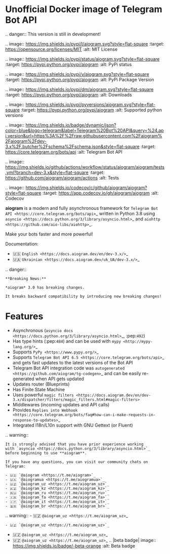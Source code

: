 # Unofficial Docker image of Telegram Bot API

.. danger::
    This version is still in development!

.. image:: https://img.shields.io/pypi/l/aiogram.svg?style=flat-square
    :target: https://opensource.org/licenses/MIT
    :alt: MIT License

.. image:: https://img.shields.io/pypi/status/aiogram.svg?style=flat-square
    :target: https://pypi.python.org/pypi/aiogram
    :alt: PyPi status

.. image:: https://img.shields.io/pypi/v/aiogram.svg?style=flat-square
    :target: https://pypi.python.org/pypi/aiogram
    :alt: PyPi Package Version

.. image:: https://img.shields.io/pypi/dm/aiogram.svg?style=flat-square
    :target: https://pypi.python.org/pypi/aiogram
    :alt: Downloads

.. image:: https://img.shields.io/pypi/pyversions/aiogram.svg?style=flat-square
    :target: https://pypi.python.org/pypi/aiogram
    :alt: Supported python versions

.. image:: https://img.shields.io/badge/dynamic/json?color=blue&logo=telegram&label=Telegram%20Bot%20API&query=%24.api.version&url=https%3A%2F%2Fraw.githubusercontent.com%2Faiogram%2Faiogram%2Fdev-3.x%2F.butcher%2Fschema%2Fschema.json&style=flat-square
    :target: https://core.telegram.org/bots/api
    :alt: Telegram Bot API

.. image:: https://img.shields.io/github/actions/workflow/status/aiogram/aiogram/tests.yml?branch=dev-3.x&style=flat-square
    :target: https://github.com/aiogram/aiogram/actions
    :alt: Tests

.. image:: https://img.shields.io/codecov/c/github/aiogram/aiogram?style=flat-square
    :target: https://app.codecov.io/gh/aiogram/aiogram
    :alt: Codecov

**aiogram** is a modern and fully asynchronous framework for
`Telegram Bot API <https://core.telegram.org/bots/api>`_ written in Python 3.8 using
`asyncio <https://docs.python.org/3/library/asyncio.html>`_ and
`aiohttp <https://github.com/aio-libs/aiohttp>`_.

Make your bots faster and more powerful!

Documentation:
 - 🇺🇸 `English <https://docs.aiogram.dev/en/dev-3.x/>`_
 - 🇺🇦 `Ukrainian <https://docs.aiogram.dev/uk_UA/dev-3.x/>`_


.. danger::

    **Breaking News:**

    *aiogram* 3.0 has breaking changes.

    It breaks backward compatibility by introducing new breaking changes!

Features
========

- Asynchronous (`asyncio docs <https://docs.python.org/3/library/asyncio.html>`_, :pep:`492`)
- Has type hints (:pep:`484`) and can be used with `mypy <http://mypy-lang.org/>`_
- Supports `PyPy <https://www.pypy.org/>`_
- Supports `Telegram Bot API 6.5 <https://core.telegram.org/bots/api>`_ and gets fast updates to the latest versions of the Bot API
- Telegram Bot API integration code was `autogenerated <https://github.com/aiogram/tg-codegen>`_ and can be easily re-generated when API gets updated
- Updates router (Blueprints)
- Has Finite State Machine
- Uses powerful `magic filters <https://docs.aiogram.dev/en/dev-3.x/dispatcher/filters/magic_filters.html#magic-filters>`
- Middlewares (incoming updates and API calls)
- Provides `Replies into Webhook <https://core.telegram.org/bots/faq#how-can-i-make-requests-in-response-to-updates>`_
- Integrated I18n/L10n support with GNU Gettext (or Fluent)


.. warning::

    It is strongly advised that you have prior experience working
    with `asyncio <https://docs.python.org/3/library/asyncio.html>`_
    before beginning to use **aiogram**.

    If you have any questions, you can visit our community chats on Telegram:

    - 🇺🇸 `@aiogram <https://t.me/aiogram>`_
    - 🇺🇦 `@aiogramua <https://t.me/aiogramua>`_
    - 🇺🇿 `@aiogram_uz <https://t.me/aiogram_uz>`_
    - 🇰🇿 `@aiogram_kz <https://t.me/aiogram_kz>`_
    - 🇷🇺 `@aiogram_ru <https://t.me/aiogram_ru>`_
    - 🇮🇷 `@aiogram_fa <https://t.me/aiogram_fa>`_
    - 🇮🇹 `@aiogram_it <https://t.me/aiogram_it>`_
    - 🇧🇷 `@aiogram_br <https://t.me/aiogram_br>`_


.. warning::
    - 🇺🇿 `@aiogram_uz <https://t.me/aiogram_uz>`_
    
    - 🇺🇿 `@aiogram_uz <https://t.me/aiogram_uz>`_
    
    
- 🇺🇿 `@aiogram_uz <https://t.me/aiogram_uz>`_
- 🇺🇿 `@aiogram_uz <https://t.me/aiogram_uz>`_
.. |beta badge| image:: https://img.shields.io/badge/-beta-orange
  :alt: Beta badge
